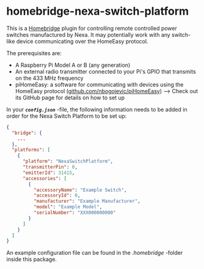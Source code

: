 # homebridge-nexa-switch-platform

This is a [Homebridge](https://www.npmjs.com/package/homebridge) plugin for controlling remote controlled power switches manufactured by Nexa.
It may potentially work with any switch-like device communicating over the HomeEasy protocol.

The prerequisites are:
- A Raspberry Pi Model A or B (any generation)
- An external radio transmitter connected to your Pi's GPIO that transmits on the 433 MHz frequency
- piHomeEasy: a software for communicating with devices using the HomeEasy protocol ([github.com/nbogojevic/piHomeEasy](https://github.com/nbogojevic/piHomeEasy)) --> Check out its GitHub page for details on how to set up

In your **_`config.json`_** -file, the following information needs to be added in order for the Nexa Switch Platform to be set up:
```json
{
  "bridge": {
    ...
  },
  "platforms": [
    {
      "platform": "NexaSwitchPlatform",
      "transmitterPin": 0,
      "emitterId": 31415,
      "accessories": [
        {
          "accessoryName": "Example Switch",
          "accessoryId": 0,
          "manufacturer": "Example Manufacturer",
          "model": "Example Model",
          "serialNumber": "XXX000000000"
        }
      ]
    }
  ]
}
```
An example configuration file can be found in the _.homebridge_ -folder inside this package.

